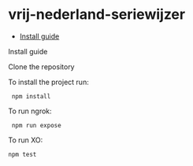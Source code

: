 # vrij-nederland-seriewijzer

- [Install guide](#install)




Install guide

Clone the repository

To install the project run:

```
 npm install

```

To run ngrok:
```
 npm run expose

```


To run XO:

```
npm test
```
